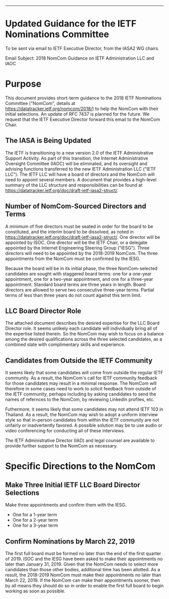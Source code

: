 ---
# Updated Guidance for the IETF Nominations Committee 
To be sent via email to IETF Executive Director, from the IASA2 WG chairs

Email Subject: 2018 NomCom Guidance on IETF Administration LLC and IAOC

# Purpose
This document provides short-term guidance to the 2018 IETF Nominations Committee ("NomCom", details at <https://datatracker.ietf.org/nomcom/2018/>) to help the NomCom with their initial selections. An update of RFC 7437 is planned for the future. We request that the IETF Executive Director forward this email to the NomCom Chair.

## The IASA is Being Updated
The IETF is transitioning to a new version 2.0 of the IETF Administrative Support Activity. As part of this transition, the Internet Administrative Oversight Committee (IAOC) will be eliminated, and its oversight and advising functions transferred to the new IETF Administration LLC ("IETF LLC"). The IETF LLC will have a board of directors and the NomCom will need to appoint several members. A document that provides a high-level summary of the LLC structure and responsibilities can be found at <https://datatracker.ietf.org/doc/draft-ietf-iasa2-struct/>.

## Number of NomCom-Sourced Directors and Terms
A minimum of five directors must be seated in order for the board to be constituted, and the interim board to be dissolved, as noted in <https://datatracker.ietf.org/doc/draft-ietf-iasa2-struct/>. One director will be appointed by ISOC. One director will be the IETF Chair, or a delegate appointed by the Internet Engineering Steering Group ("IESG"). Three directors will need to be appointed by the 2018-2019 NomCom. The three appointments from the NomCom must be confirmed by the IESG.

Because the board will be in its initial phase, the three NomCom-selected candidates are sought with staggered board terms: one for a one-year appointment, one for a two-year appointment, and one for a three-year appointment. Standard board terms are three years in length. Board directors are allowed to serve two consecutive three-year terms. Partial terms of less than three years do not count against this term limit. 

## LLC Board Director Role
The attached document describes the desired expertise for the LLC Board Director role. It seems unlikely each candidate will individually bring all of the expertise listed therein. So the NomCom may wish to focus on a balance among the desired qualifications across the three selected candidates, as a combined slate with complimentary skills and experience.

## Candidates from Outside the IETF Community
It seems likely that some candidates will come from outside the regular IETF community. As a result, the NomCom's call for IETF community feedback for those candidates may result in a minimal response. The NomCom will therefore in some cases need to work to solicit feedback from outside of the IETF community, perhaps including by asking candidates to send the names of refernces to the NomCom, by reviewing LinkedIn profiles, etc.

Futhermore, it seems likely that some candidates may not attend IETF 103 in Thailand. As a result, the NomCom may wish to adopt a uniform interview style so that in-person candidates from within the IETF community are not unfairly or inadvertently favored. A possible solution may be to use audio or video conferencing for conducting all of these interviews. 

The IETF Administrative Director (IAD) and legal counsel are available to provide further support to the NomCom as necessary. 

# Specific Directions to the NomCom

## Make Three Initial IETF LLC Board Director Selections
Make three appointments and confirm them with the IESG.

* One for a 1-year term
* One for a 2-year term
* One for a 3-year term

## Confirm Nominations by March 22, 2019
The first full board must be formed no later than the end of the first quarter of 2019. ISOC and the IESG have been asked to make their appointments no later than January 31, 2019. Given that the NomCom needs to select more candidates than those other bodies, additional time has been allotted. As a result, the 2018-2019 NomCom must make their appointments no later than March 22, 2019. If the NomCom can make their appointments sooner, then by all means they should do so in order to enable the first full board to begin working as soon as possible.
